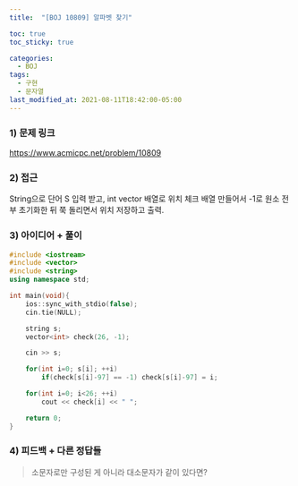```yaml
---
title:  "[BOJ 10809] 알파벳 찾기"

toc: true
toc_sticky: true

categories:
  - BOJ
tags:
  - 구현
  - 문자열
last_modified_at: 2021-08-11T18:42:00-05:00
---
```


### 1) 문제 링크

<https://www.acmicpc.net/problem/10809>

### 2) 접근

String으로 단어 S 입력 받고, int vector 배열로 위치 체크 배열 만들어서 -1로 원소 전부 초기화한 뒤 쭉 돌리면서 위치 저장하고 출력.

### 3) 아이디어 + 풀이

```cpp
#include <iostream>
#include <vector>
#include <string>
using namespace std;

int main(void){
    ios::sync_with_stdio(false);
    cin.tie(NULL);

    string s;
    vector<int> check(26, -1);

    cin >> s;

    for(int i=0; s[i]; ++i)
        if(check[s[i]-97] == -1) check[s[i]-97] = i;

    for(int i=0; i<26; ++i)
        cout << check[i] << " ";

    return 0;
}
```

### 4) 피드백 + 다른 정답들

> 소문자로만 구성된 게 아니라 대소문자가 같이 있다면?
